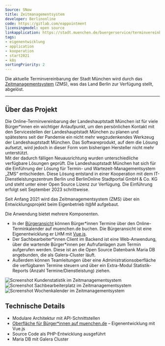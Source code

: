 ```yaml
---
Source: SNow
title: Zeitmanagementsystem
developer: Berlinonline
code: https://gitlab.com/eappointment
licensingmodel: open source
linkapplication: https://stadt.muenchen.de/buergerservice/terminvereinbarung.html
tags: 
- eigenentwicklung
- application
- kooperation
- start2021
- k8s
sortingPriority: 2
---
```


Die aktuelle Terminvereinbarung der Stadt München wird durch das [Zeitmanagementsystem](https://www.berlin.de/moderne-verwaltung/buergerservice/vor-ort/terminvereinbarung/artikel.959989.php) (ZMS), was das Land Berlin zur Verfügung stellt, abgelöst.


---

## Über das Projekt

Die Online-Terminvereinbarung der Landeshauptstadt München ist für viele Bürger*innen ein wichtiger Anlaufpunkt, um den persönlichen Kontakt mit den Servicestellen der Landeshauptstadt München zu planen und spätestens seit der Pandemie ein nicht mehr wegzudenkendes Werkzeug der Landeshauptstadt München. Das Softwareprodukt, auf dem die Lösung aufsetzt, wird jedoch in dieser Form vom bisherigen Hersteller nicht mehr unterstützt.  
Mit der dadurch fälligen Neuausrichtung wurden unterschiedliche verfügbare Lösungen geprüft. Die Landeshauptstadt München hat sich für die Einführung der Lösung für Termin- und Wartezeit-Managementsystem „ZMS“ entschieden. Diese Lösung entstand in einer Kooperation mit dem IT-Dienstleistungszentrum Berlin und BerlinOnline  Stadtportal GmbH & Co. KG und steht unter einer Open Source Lizenz zur Verfügung. Die Einführung erfolgt seit September 2023 schrittweise.

Seit Anfang 2021 wird das Zeitmanagementsystem (ZMS) über ein Entwicklungsprojekt beim Eigenbetrieb it@M aufgebaut.

Die Anwendung bietet mehrere Komponenten.

* In der [Bürgeransicht](https://stadt.muenchen.de/buergerservice/terminvereinbarung.html) können Bürger\*innen Termine über den Online-Terminkalender auf muenchen.de buchen.
Die Bürgeransicht ist eine Eigenentwicklung er LHM mit [Vue.js](vuejs).
* Der Sachbearbeiter\*innen Client im Backend ist eine Web-Anwendung, über die wartende Bürger\*innen per Aufrufanlagen zum Termin aufgerufen werden. Diese ist an die Open Source Datenbank Maria DB angebunden, die als Galera-Cluster läuft.
* Außerdem können Teamleitungen über eine Administrationsoberfläche die verfügbaren Termine steuern und über ein Extra-Modul Statistik-Reports (Anzahl Termine/Dienstleistung) ziehen.

![Screenshot Kundenstatistik im Zeitmanagementsystem](/inhouse/zms_kundenstatistik.jpg)
![Screenshot Sachbearbeiterplatz im Zeitmanagementsystem](/inhouse/zms_sachbearbeiter.jpg)
![Screenshot Wochenkalender im Zeitmanagementsystem](/inhouse/zms_wochenkalender.jpg)


## Technische Details

* Modulare Architektur mit API-Schnittstellen
* [Oberfläche für Bürger*innen auf muenchen.de](https://github.com/it-at-m/eappointment-buergeransicht) – Eigenentwicklung mit Vue.js
* Source Code als PHP-Entwicklung ausgeführt
* Maria DB mit Galera Cluster
